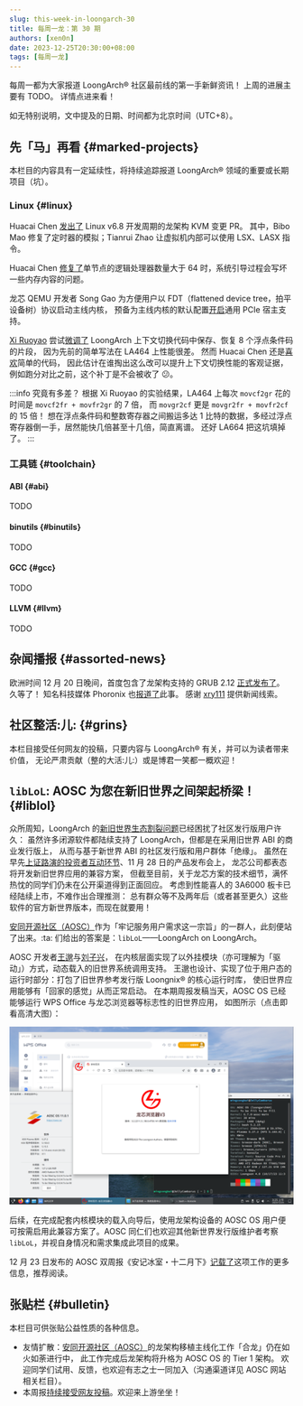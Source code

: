 ```yaml
---
slug: this-week-in-loongarch-30
title: 每周一龙：第 30 期
authors: [xen0n]
date: 2023-12-25T20:30:00+08:00
tags: [每周一龙]
---
```


每周一都为大家报道 LoongArch&reg; 社区最前线的第一手新鲜资讯！
上周的进展主要有 TODO。
详情点进来看！

<!-- truncate -->

如无特别说明，文中提及的日期、时间都为北京时间（UTC+8）。

## 先「马」再看 {#marked-projects}

本栏目的内容具有一定延续性，将持续追踪报道 LoongArch&reg; 领域的重要或长期项目（坑）。

### Linux {#linux}

Huacai Chen [发出了](https://lore.kernel.org/loongarch/20231223120642.1067728-1-chenhuacai@loongson.cn/)
Linux v6.8 开发周期的龙架构 KVM 变更 PR。
其中，Bibo Mao 修复了定时器的模拟；Tianrui Zhao 让虚拟机内部可以使用 LSX、LASX 指令。

Huacai Chen [修复了](https://lore.kernel.org/loongarch/20231225070002.1350705-1-chenhuacai@loongson.cn/)单节点的逻辑处理器数量大于 64 时，系统引导过程会写坏一些内存内容的问题。

龙芯 QEMU 开发者 Song Gao 为方便用户以 FDT（flattened device tree，拍平设备树）协议启动主线内核，
预备为主线内核的默认配置[开启](https://lore.kernel.org/loongarch/20231222024628.3138406-1-gaosong@loongson.cn)通用 PCIe 宿主支持。

[Xi Ruoyao][xry111] 尝试[微调了](https://lore.kernel.org/loongarch/20231214130206.21219-1-xry111@xry111.site/)
LoongArch 上下文切换代码中保存、恢复 8 个浮点条件码的片段，
因为先前的简单写法在 LA464 上性能很差。
然而 Huacai Chen 还是[喜欢](https://lore.kernel.org/loongarch/CAAhV-H5m65qL05W9VZw7Qff-qg8TUc_wY8zs-pSeBuWSAFnSaQ@mail.gmail.com/)简单的代码，
因此估计在谁掏出这么改可以提升上下文切换性能的客观证据，例如跑分对比之前，这个补丁是不会被收了 :confused:。

:::info 究竟有多差？
根据 Xi Ruoyao 的实验结果，LA464 上每次 `movcf2gr` 花的时间是 `movcf2fr + movfr2gr` 的 7 倍，
而 `movgr2cf` 更是 `movgr2fr + movfr2cf` 的 15 倍！
想在浮点条件码和整数寄存器之间搬运多达 1 比特的数据，多经过浮点寄存器倒一手，居然能快几倍甚至十几倍，简直离谱。
还好 LA664 把这坑填掉了。
:::

### 工具链 {#toolchain}

#### ABI {#abi}

TODO

#### binutils {#binutils}

TODO

#### GCC {#gcc}

TODO

#### LLVM {#llvm}

TODO

## 杂闻播报 {#assorted-news}

欧洲时间 12 月 20 日晚间，首度包含了龙架构支持的 GRUB 2.12
[正式发布了](https://lists.gnu.org/archive/html/grub-devel/2023-12/msg00052.html)。
久等了！
知名科技媒体 Phoronix 也[报道了](https://www.phoronix.com/news/GRUB-2.12-Released)此事。
感谢 [xry111] 提供新闻线索。

[xry111]: https://github.com/xry111

## 社区整活:儿: {#grins}

本栏目接受任何网友的投稿，只要内容与 LoongArch&reg; 有关，并可以为读者带来价值，
无论严肃贡献（整的大活:儿:）或是博君一笑都一概欢迎！

## `libLoL`: AOSC 为您在新旧世界之间架起桥梁！ {#liblol}

众所周知，LoongArch 的[新旧世界生态割裂问题](/docs/old-and-new-worlds/)已经困扰了社区发行版用户许久：
虽然许多闭源软件都陆续支持了 LoongArch，但都是在采用旧世界 ABI 的商业发行版上，
从而与基于新世界 ABI 的社区发行版和用户群体「绝缘」。
虽然在早先[上证路演的投资者互动环节][sse-roadshow]、11 月 28 日的产品发布会上，
龙芯公司都表态将开发新旧世界应用的兼容方案，
但截至目前，关于龙芯方案的技术细节，满怀热忱的同学们仍未在公开渠道得到正面回应。
考虑到性能喜人的 3A6000 板卡已经陆续上市，不难作出合理推测：
总有群众等不及两年后（或者甚至更久）这些软件的官方新世界版本，而现在就要用！

[sse-roadshow]: https://roadshow.sseinfo.com/roadshowIndex.do?id=16536#cd-placeholder-hdjl

[安同开源社区（AOSC）][aosc]作为「牢记服务用户需求这一宗旨」的一群人，此刻便站了出来。:ta: 们给出的答案是：`libLoL`——LoongArch on LoongArch。

AOSC 开发者[王邈][shankerwangmiao]与[刘子兴][liushuyu]，
在内核层面实现了以外挂模块（亦可理解为「驱动」）方式，动态载入的旧世界系统调用支持。
王邈也设计、实现了位于用户态的运行时部分：打包了旧世界参考发行版 Loongnix&reg; 的核心运行时库，
使旧世界应用能够有「回家的感觉」从而正常启动。
在本期周报发稿当天，AOSC OS 已经能够运行 WPS Office 与龙芯浏览器等标志性的旧世界应用，
如图所示（点击即看高清大图）：

[![启用了 libLoL 的 AOSC 系统上成功运行旧世界 WPS 与龙芯浏览器的截图](./liblol-showcase@0.5x.webp)](./liblol-showcase.webp)

[shankerwangmiao]: https://github.com/shankerwangmiao
[liushuyu]: https://github.com/liushuyu

后续，在完成配套内核模块的载入向导后，使用龙架构设备的 AOSC OS 用户便可按需启用此兼容方案了。AOSC 同仁们也欢迎其他新世界发行版维护者考察 `libLoL`，并视自身情况和需求集成此项目的成果。

12 月 23 日发布的 AOSC 双周报《安记冰室・十二月下》[记载了](https://github.com/AOSC-Dev/newsroom/blob/2c5443a792291702438cbf6059d8d4039ca5dc85/coffee-break/20231223/zh_CN.md#%E5%B1%95%E6%9C%9B-liblol%E9%BE%99%E6%9E%B6%E6%9E%84%E6%97%A7%E4%B8%96%E7%95%8C%E5%BA%94%E7%94%A8%E7%A8%8B%E5%BA%8F%E5%85%BC%E5%AE%B9%E8%BF%90%E8%A1%8C%E6%97%B6)这项工作的更多信息，推荐阅读。

## 张贴栏 {#bulletin}

本栏目可供张贴公益性质的各种信息。

* 友情扩散：[安同开源社区（AOSC）][aosc]的龙架构移植主线化工作「合龙」仍在如火如荼进行中，
  此工作完成后龙架构将升格为 AOSC OS 的 Tier 1 架构。
  欢迎同学们试用、反馈，也欢迎有志之士一同加入（沟通渠道详见 AOSC 网站相关栏目）。
* 本周报[持续接受网友投稿][call-for-submissions]。欢迎来上游坐坐！

[aosc]: https://aosc.io
[call-for-submissions]: https://github.com/loongson-community/areweloongyet/issues/16
